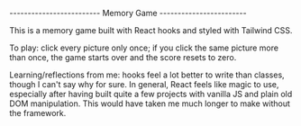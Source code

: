 ------------------------- Memory Game ------------------------

This is a memory game built with React hooks and styled with Tailwind CSS.

To play: click every picture only once; if you click the same picture more than once, the game starts over and the score resets to zero. 

Learning/reflections from me: hooks feel a lot better to write than classes, though I can't say why for sure. In general, React feels like magic to use, especially after having built quite a few projects with vanilla JS and plain old DOM manipulation. This would have taken me much longer to make without the framework. 